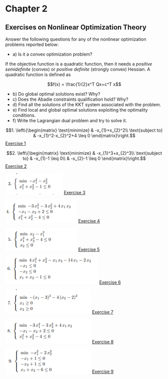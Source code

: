 # Chapter 2

## Exercises on Nonlinear Optimization Theory

Answer the following questions for any of the nonlinear optimization problems reported below:

* a) Is it a convex optimization problem?

If the objective function is a quadratic function, then it needs a *positive semidefinite* (convex) or *positive definite* (strongly convex) Hessian. A quadratic function is defined as

$$f(x) = \frac{1}{2}x^T Qx+c^T x$$

* b) Do global optimal solutions exist? Why?
* c) Does the Abadie constraints qualification hold? Why?
* d) Find all the solutions of the KKT system associated with the problem.
* e) Find local and global optimal solutions exploiting the optimality conditions.
* f) Write the Lagrangian dual problem and try to solve it.


$$1. \left\{\begin{matrix}
 \text{minimize} & -x_{1}+x_{2}^2\\ 
 \text{subject to} & -x_{1}^2-x_{2}^2+4 \leq 0
\end{matrix}\right.$$
[Exercise 1](Chapter_1_1.pdf)

$$2. \left\{\begin{matrix}
 \text{minimize} & -x_{1}^3+x_{2}^3\\ 
 \text{subject to} & -x_{1}-1 \leq 0\\
  & -x_{2}-1 \leq 0
\end{matrix}\right.$$
[Exercise 2](Chapter_1_2.pdf)

![Index](img/3.png)
[Exercise 3](Chapter_1_3.pdf)

![Index](img/4.png)
[Exercise 4](Chapter_1_4.pdf)

![Index](img/5.png)
[Exercise 5](Chapter_1_5.pdf)

![Index](img/6.png)
[Exercise 6](Chapter_1_6.pdf)

![Index](img/7.png)
[Exercise 7](Chapter_1_7.pdf)

![Index](img/8.png)
[Exercise 8](Chapter_1_8.pdf)

![Index](img/9.png)
[Exercise 9](Chapter_1_9.pdf)